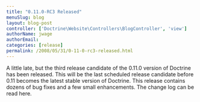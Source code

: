 ```yaml
---
title: "0.11.0-RC3 Released"
menuSlug: blog
layout: blog-post
controller: ['Doctrine\Website\Controllers\BlogController', 'view']
authorName: jwage
authorEmail:
categories: [release]
permalink: /2008/05/31/0-11-0-rc3-released.html
---
```

A little late, but the third release candidate of the 0.11.0 version of
Doctrine has been released. This will be the last scheduled release
candidate before 0.11 becomes the latest stable version of Doctrine.
This release contains dozens of bug fixes and a few small enhancements.
The change log can be read here.
